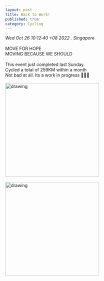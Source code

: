 ```yaml
---
layout: post
title: Back to Work!
published: true
category: Cycling
---
```

_Wed Oct 26 10:12:40 +08 2022 . Singapore_
<br>
<br>
MOVE FOR HOPE
<br>
MOVING BECAUSE WE SHOULD
<br>
<br>
This event just completed last Sunday.
<br>
Cycled a total of 259KM within a month
<br>
Not bad at all. Its a work in progress 🚴🏻‍♀️
<br>
<br>
<img src="https://drive.google.com/uc?export=view&id=1CcxLsqMrtcWAJRiLnlup8MaOVa8-8M1y" alt="drawing" width="300"/> 
<br>
<br>
<img src="https://drive.google.com/uc?export=view&id=1vc752vJOEbqI2Du-p1nxQq_KzW5zwMtG" alt="drawing" width="300"/>
